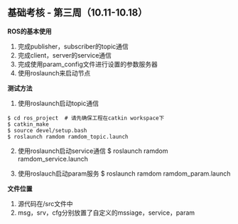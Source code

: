 ## 基础考核 - 第三周（10.11-10.18）

**ROS的基本使用**
 
1. 完成publisher，subscriber的topic通信
2. 完成client，server的service通信
3. 完成使用param_config文件进行设置的参数服务器
4. 使用roslaunch来启动节点

**测试方法**
1. 使用roslaunch启动topic通信

```shell
$ cd ros_project  # 请先确保工程在catkin workspace下
$ catkin_make  
$ source devel/setup.bash
$ roslaunch ramdom ramdom_topic.launch
```
2. 使用roslaunch启动service通信
$ roslaunch ramdom ramdom_service.launch

3. 使用roslauch启动param服务
$ roslaunch ramdom ramdom_param.launch

**文件位置**
1. 源代码在/src文件中
2. msg，srv，cfg分别放置了自定义的mssiage，service，param

